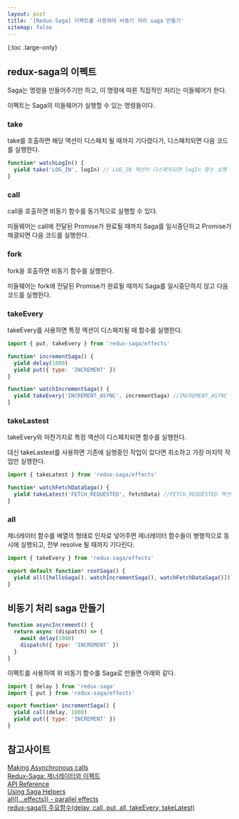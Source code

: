 ```yaml
---
layout: post
title: '[Redux-Saga] 이펙트를 사용하여 비동기 처리 saga 만들기'
sitemap: false
---
```


{:toc .large-only}

## redux-saga의 이펙트

Saga는 명령을 만들어주기만 하고, 이 명령에 따른 직접적인 처리는 미들웨어가 한다.

이펙트는 Saga의 미들웨어가 실행할 수 있는 명령들이다.

### take

take를 호출하면 해당 액션이 디스패치 될 때까지 기다렸다가, 디스패치되면 다음 코드를 실행한다.

```js
function* watchLogIn() {
  yield take('LOG_IN', logIn) // LOG_IN 액션이 디스패치되면 logIn 함수 실행
}
```

### call

call을 호출하면 비동기 함수를 동기적으로 실행할 수 있다.

미들웨어는 call에 전달된 Promise가 완료될 때까지 Saga를 일시중단하고 Promise가 해결되면 다음 코드를 실행한다.

### fork

fork을 호출하면 비동기 함수를 실행한다.

미들웨어는 fork에 전달된 Promise가 완료될 때까지 Saga를 일시중단하지 않고 다음 코드를 실행한다.

### takeEvery

takeEvery를 사용하면 특정 액션이 디스패치될 때 함수를 실행한다.

```js
import { put, takeEvery } from 'redux-saga/effects'

function* incrementSaga() {
  yield delay(1000)
  yield put({ type: 'INCREMENT' })
}

function* watchIncrementSaga() {
  yield takeEvery('INCREMENT_ASYNC', incrementSaga) //INCREMENT_ASYNC 액션이 디스패치되면 incrementSaga 실행
}
```

### takeLastest

takeEvery와 마찬가지로 특정 액션이 디스패치되면 함수를 실행한다.

대신 takeLastest를 사용하면 기존에 실행중인 작업이 있다면 취소하고 가장 마지막 작업만 실행한다.

```js
import { takeLatest } from 'redux-saga/effects'

function* watchFetchDataSaga() {
  yield takeLatest('FETCH_REQUESTED', fetchData) //FETCH_REQUESTED 액션에 대해서 기존에 진행 중이던 작업이 있다면 취소하고 가장 마지막으로 실행된 작업에 대해서만 fetchData를 실행
}
```

### all

제너레이터 함수를 배열의 형태로 인자로 넣어주면 제너레이터 함수들이 병행적으로 동시에 실행되고, 전부 resolve 될 때까지 기다린다.

```js
import { takeEvery } from 'redux-saga/effects'

export default function* rootSaga() {
  yield all([helloSaga(), watchIncrementSaga(), watchFetchDataSaga()])
}
```

## 비동기 처리 saga 만들기

```js
function asyncIncrement() {
  return async (dispatch) => {
    await delay(1000)
    dispatch({ type: 'INCREMENT' })
  }
}
```

이펙트를 사용하여 위 비동기 함수를 Saga로 만들면 아래와 같다.

```js
import { delay } from 'redux-saga'
import { put } from 'redux-saga/effects'

export function* incrementSaga() {
  yield call(delay, 1000)
  yield put({ type: 'INCREMENT' })
}
```

## 참고사이트

[Making Asynchronous calls](https://redux-saga.js.org/docs/introduction/BeginnerTutorial/#making-asynchronous-calls)<br/>
[Redux-Saga: 제너레이터와 이펙트](https://meetup.toast.com/posts/140)<br/>
[API Reference](https://redux-saga.js.org/docs/api/#forkfn-args)<br/>
[Using Saga Helpers](https://redux-saga.js.org/docs/basics/UsingSagaHelpers/)<br/>
[all([...effects]) - parallel effects​](https://redux-saga.js.org/docs/api/#alleffects---parallel-effects)<br/>
[redux-saga의 주요함수(delay, call, put, all, takeEvery, takeLatest)](https://sustainable-dev.tistory.com/94)
